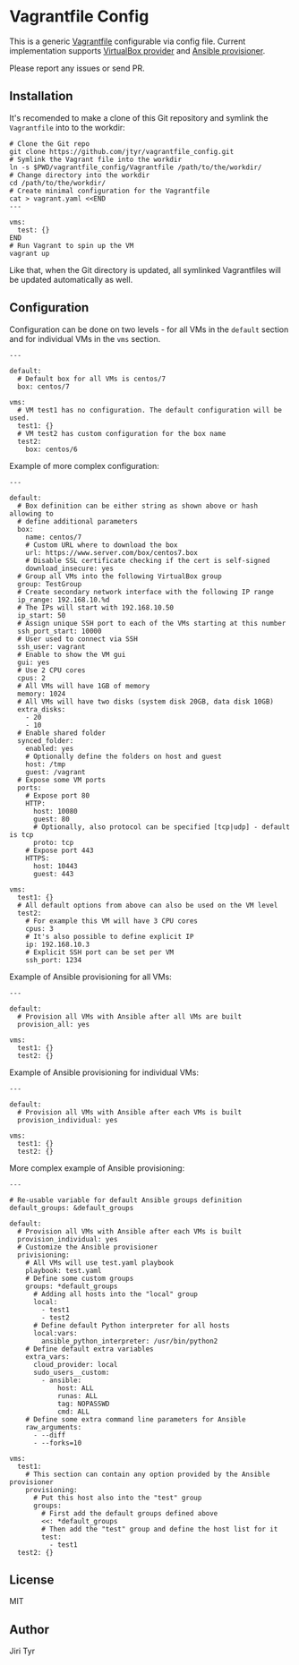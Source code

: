 Vagrantfile Config
==================

This is a generic
[Vagrantfile](https://www.vagrantup.com/docs/vagrantfile/) configurable
via config file. Current implementation supports [VirtualBox
provider](https://www.vagrantup.com/docs/virtualbox/) and [Ansible
provisioner](https://www.vagrantup.com/docs/provisioning/ansible.html).

Please report any issues or send PR.


Installation
------------

It's recomended to make a clone of this Git repository and symlink the
`Vagrantfile` into to the workdir:

```
# Clone the Git repo
git clone https://github.com/jtyr/vagrantfile_config.git
# Symlink the Vagrant file into the workdir
ln -s $PWD/vagrantfile_config/Vagrantfile /path/to/the/workdir/
# Change directory into the workdir
cd /path/to/the/workdir/
# Create minimal configuration for the Vagrantfile
cat > vagrant.yaml <<END
---

vms:
  test: {}
END
# Run Vagrant to spin up the VM
vagrant up
```

Like that, when the Git directory is updated, all symlinked Vagrantfiles
will be updated automatically as well.


Configuration
-------------

Configuration can be done on two levels - for all VMs in the `default`
section and for individual VMs in the `vms` section.

```
---

default:
  # Default box for all VMs is centos/7
  box: centos/7

vms:
  # VM test1 has no configuration. The default configuration will be used.
  test1: {}
  # VM test2 has custom configuration for the box name
  test2:
    box: centos/6
```

Example of more complex configuration:

```
---

default:
  # Box definition can be either string as shown above or hash allowing to
  # define additional parameters
  box:
    name: centos/7
    # Custom URL where to download the box
    url: https://www.server.com/box/centos7.box
    # Disable SSL certificate checking if the cert is self-signed
    download_insecure: yes
  # Group all VMs into the following VirtualBox group
  group: TestGroup
  # Create secondary network interface with the following IP range
  ip_range: 192.168.10.%d
  # The IPs will start with 192.168.10.50
  ip_start: 50
  # Assign unique SSH port to each of the VMs starting at this number
  ssh_port_start: 10000
  # User used to connect via SSH
  ssh_user: vagrant
  # Enable to show the VM gui
  gui: yes
  # Use 2 CPU cores
  cpus: 2
  # All VMs will have 1GB of memory
  memory: 1024
  # All VMs will have two disks (system disk 20GB, data disk 10GB)
  extra_disks:
    - 20
    - 10
  # Enable shared folder
  synced_folder:
    enabled: yes
    # Optionally define the folders on host and guest
    host: /tmp
    guest: /vagrant
  # Expose some VM ports
  ports:
    # Expose port 80
    HTTP:
      host: 10080
      guest: 80
      # Optionally, also protocol can be specified [tcp|udp] - default is tcp
      proto: tcp
    # Expose port 443
    HTTPS:
      host: 10443
      guest: 443

vms:
  test1: {}
  # All default options from above can also be used on the VM level
  test2:
    # For example this VM will have 3 CPU cores
    cpus: 3
    # It's also possible to define explicit IP
    ip: 192.168.10.3
    # Explicit SSH port can be set per VM
    ssh_port: 1234
```

Example of Ansible provisioning for all VMs:

```
---

default:
  # Provision all VMs with Ansible after all VMs are built
  provision_all: yes

vms:
  test1: {}
  test2: {}
```

Example of Ansible provisioning for individual VMs:

```
---

default:
  # Provision all VMs with Ansible after each VMs is built
  provision_individual: yes

vms:
  test1: {}
  test2: {}
```

More complex example of Ansible provisioning:

```
---

# Re-usable variable for default Ansible groups definition
default_groups: &default_groups

default:
  # Provision all VMs with Ansible after each VMs is built
  provision_individual: yes
  # Customize the Ansible provisioner
  privisioning:
    # All VMs will use test.yaml playbook
    playbook: test.yaml
    # Define some custom groups
    groups: *default_groups
      # Adding all hosts into the "local" group
      local:
        - test1
        - test2
      # Define default Python interpreter for all hosts
      local:vars:
        ansible_python_interpreter: /usr/bin/python2
    # Define default extra variables
    extra_vars:
      cloud_provider: local
      sudo_users__custom:
        - ansible:
            host: ALL
            runas: ALL
            tag: NOPASSWD
            cmd: ALL
    # Define some extra command line parameters for Ansible
    raw_arguments:
      - --diff
      - --forks=10

vms:
  test1:
    # This section can contain any option provided by the Ansible provisioner
    provisioning:
      # Put this host also into the "test" group
      groups:
        # First add the default groups defined above
        <<: *default_groups
        # Then add the "test" group and define the host list for it
        test:
          - test1
  test2: {}
```


License
-------

MIT


Author
------

Jiri Tyr

